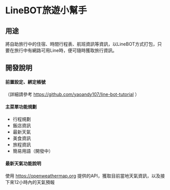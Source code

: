 # LineBOT旅遊小幫手


## 用途
將自助旅行中的住宿、時間行程表、航班資訊等資訊，以LineBOT方式打包，只要在旅行中有網路可用Line時，便可隨時獲取旅行資訊。


## 開發說明
#### 前置設定、綁定帳號
（詳細請參考 https://github.com/yaoandy107/line-bot-tutorial ）

#### 主菜單功能規劃
* 行程規劃
* 飯店資訊
* 最新天氣
* 美食資訊
* 旅程資訊
* 簡易用語（開發中）

#### 最新天氣功能說明
使用 https://openweathermap.org 提供的API，獲取目前當地天氣資訊，以及接下來12小時內的天氣預報